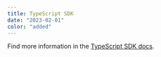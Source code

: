 ```yaml
---
title: TypeScript SDK
date: "2023-02-01"
color: "added"
---
```


Find more information in the [TypeScript SDK docs](https://ts.viam.dev/).
